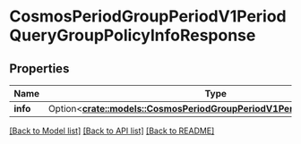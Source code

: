 # CosmosPeriodGroupPeriodV1PeriodQueryGroupPolicyInfoResponse

## Properties

Name | Type | Description | Notes
------------ | ------------- | ------------- | -------------
**info** | Option<[**crate::models::CosmosPeriodGroupPeriodV1PeriodGroupPolicyInfo**](cosmos.group.v1.GroupPolicyInfo.md)> |  | [optional]

[[Back to Model list]](../README.md#documentation-for-models) [[Back to API list]](../README.md#documentation-for-api-endpoints) [[Back to README]](../README.md)


